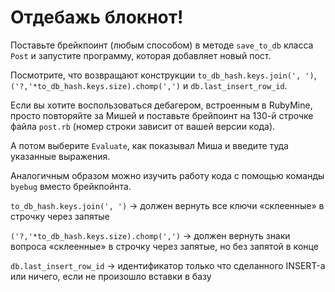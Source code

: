 # Отдебажь блокнот!

Поставьте брейкпоинт (любым способом) в методе `save_to_db` класса `Post` и запустите программу, которая добавляет новый пост.

Посмотрите, что возвращают конструкции `to_db_hash.keys.join(', ')`, `('?,'*to_db_hash.keys.size).chomp(',')` и `db.last_insert_row_id`.


<div class="rubyrush-task-hint">

Если вы хотите воспользоваться дебагером, встроенным в RubyMine, просто повторяйте за Мишей и поставьте брейпоинт 
на 130-й строчке файла `post.rb` (номер строки зависит от вашей версии кода). 

А потом выберите `Evaluate`, как показывал Миша и введите туда указанные выражения.

Аналогичным образом можно изучить работу кода с помощью команды `byebug` вместо брейкпойнта.

</div>


<div class="rubyrush-task-answer">

`to_db_hash.keys.join(', ')` -> должен вернуть все ключи «склеенные» в строчку через запятые

`('?,'*to_db_hash.keys.size).chomp(',')` -> должен вернуть знаки вопроса «склеенные» в строчку через запятые, но без запятой в конце

`db.last_insert_row_id` -> идентификатор только что сделанного INSERT-а или ничего, если не произошло вставки в базу


</div>
